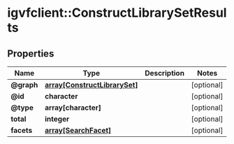 # igvfclient::ConstructLibrarySetResults


## Properties
Name | Type | Description | Notes
------------ | ------------- | ------------- | -------------
**@graph** | [**array[ConstructLibrarySet]**](ConstructLibrarySet.md) |  | [optional] 
**@id** | **character** |  | [optional] 
**@type** | **array[character]** |  | [optional] 
**total** | **integer** |  | [optional] 
**facets** | [**array[SearchFacet]**](SearchFacet.md) |  | [optional] 


